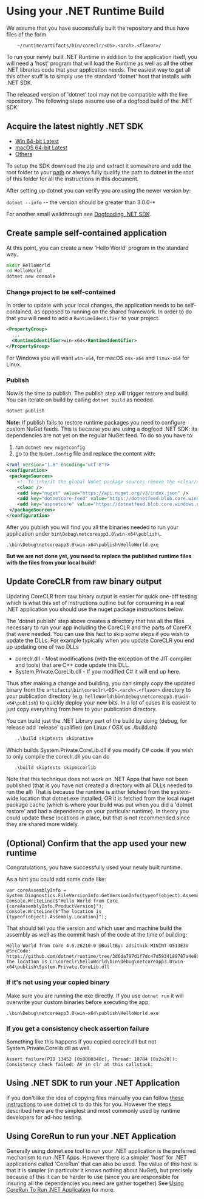 
# Using your .NET Runtime Build

We assume that you have successfully built the repository and thus have files of the form
```
    ~/runtime/artifacts/bin/coreclr/<OS>.<arch>.<flavor>/
```

To run your newly built .NET Runtime in addition to the application itself, you will need
a 'host' program that will load the Runtime as well as all the other .NET libraries
code that your application needs. The easiest way to get all this other stuff is to simply use the
standard 'dotnet' host that installs with .NET SDK.

The released version of 'dotnet' tool may not be compatible with the live repository. The following steps
assume use of a dogfood build of the .NET SDK.

## Acquire the latest nightly .NET SDK

- [Win 64-bit Latest](https://dotnetcli.blob.core.windows.net/dotnet/Sdk/master/dotnet-sdk-latest-win-x64.zip)
- [macOS 64-bit Latest](https://dotnetcli.blob.core.windows.net/dotnet/Sdk/master/dotnet-sdk-latest-osx-x64.tar.gz)
- [Others](https://github.com/dotnet/cli/blob/master/README.md#installers-and-binaries)

To setup the SDK download the zip and extract it somewhere and add the root folder to your [path](../requirements/windows-requirements.md#adding-to-the-default-path-variable)
or always fully qualify the path to dotnet in the root of this folder for all the instructions in this document.

After setting up dotnet you can verify you are using the newer version by:

`dotnet --info` -- the version should be greater than 3.0.0-*

For another small walkthrough see [Dogfooding .NET SDK](https://github.com/dotnet/runtime/blob/master/docs/project/dogfooding.md).

## Create sample self-contained application

At this point, you can create a new 'Hello World' program in the standard way.

```cmd
mkdir HelloWorld
cd HelloWorld
dotnet new console
```

### Change project to be self-contained

In order to update with your local changes, the application needs to be self-contained, as opposed to running on the
shared framework.  In order to do that you will need to add a `RuntimeIdentifier` to your project.

```xml
<PropertyGroup>
  ...
  <RuntimeIdentifier>win-x64</RuntimeIdentifier>
</PropertyGroup>
```
For Windows you will want `win-x64`, for macOS `osx-x64` and `linux-x64` for Linux.

### Publish

Now is the time to publish. The publish step will trigger restore and build. You can iterate on build by calling `dotnet build` as
needed.

```cmd
dotnet publish
```

**Note:** If publish fails to restore runtime packages you need to configure custom NuGet feeds. This is because you are using a dogfood .NET SDK: its dependencies are not yet on the regular NuGet feed. To do so you have to:

1. run `dotnet new nugetconfig`
2. go to the `NuGet.Config` file and replace the content with:

```xml
<?xml version="1.0" encoding="utf-8"?>
<configuration>
 <packageSources>
    <!--To inherit the global NuGet package sources remove the <clear/> line below -->
    <clear />
    <add key="nuget" value="https://api.nuget.org/v3/index.json" />
    <add key="dotnetcore-feed" value="https://dotnetfeed.blob.core.windows.net/dotnet-core/index.json" />
    <add key="aspnetcore" value="https://dotnetfeed.blob.core.windows.net/aspnet-aspnetcore/index.json" />
 </packageSources>
</configuration>
```

After you publish you will find you all the binaries needed to run your application under `bin\Debug\netcoreapp3.0\win-x64\publish\`.

```
.\bin\Debug\netcoreapp3.0\win-x64\publish\HelloWorld.exe
```

**But we are not done yet, you need to replace the published runtime files with the files from your local build!**

## Update CoreCLR from raw binary output

Updating CoreCLR from raw binary output is easier for quick one-off testing which is what this set of instructions
outline but for consuming in a real .NET application you should use the nuget package instructions below.

The 'dotnet publish' step above creates a directory that has all the files necessary to run your app
including the CoreCLR and the parts of CoreFX that were needed. You can use this fact to skip some steps if
you wish to update the DLLs. For example typically when you update CoreCLR you end up updating one of two DLLs

* coreclr.dll - Most modifications (with the exception of the JIT compiler and tools) that are C++ code update
  this DLL.
* System.Private.CoreLib.dll - If you modified C# it will end up here.

Thus after making a change and building, you can simply copy the updated binary from the `artifacts\bin\coreclr\<OS>.<arch>.<flavor>`
directory to your publication directory (e.g. `helloWorld\bin\Debug\netcoreapp3.0\win-x64\publish`) to quickly
deploy your new bits. In a lot of cases it is easiest to just copy everything from here to your publication directory.

You can build just the .NET Library part of the build by doing (debug, for release add 'release' qualifier)
(on Linux / OSX us ./build.sh)
```cmd
    .\build skiptests skipnative
```
Which builds System.Private.CoreLib.dll if you modify C# code. If you wish to only compile the coreclr.dll you can do
 ```cmd
    .\build skiptests skipmscorlib
```
Note that this technique does not work on .NET Apps that have not been published (that is you have not created
a directory with all DLLs needed to run the all)  That is because the runtime is either fetched from the system-wide
location that dotnet.exe installed, OR it is fetched from the local nuget package cache (which is where your
build was put when you did a 'dotnet restore' and had a dependency on your particular runtime).    In theory you
could update these locations in place, but that is not recommended since they are shared more widely.

## (Optional) Confirm that the app used your new runtime

Congratulations, you have successfully used your newly built runtime.

As a hint you could add some code like:
```
var coreAssemblyInfo = System.Diagnostics.FileVersionInfo.GetVersionInfo(typeof(object).Assembly.Location);
Console.WriteLine($"Hello World from Core {coreAssemblyInfo.ProductVersion}");
Console.WriteLine($"The location is {typeof(object).Assembly.Location}");
```

That should tell you the version and which user and machine build the assembly as well as the commit hash of the code
at the time of building:

```
Hello World from Core 4.6.26210.0 @BuiltBy: adsitnik-MININT-O513E3V @SrcCode: https://github.com/dotnet/runtime/tree/3d6da797d1f7dc47d5934189787a4e8006ab3a04
The location is C:\coreclr\helloWorld\bin\Debug\netcoreapp3.0\win-x64\publish\System.Private.CoreLib.dll
```

### If it's not using your copied binary

Make sure you are running the exe directly. If you use `dotnet run` it will overwrite your custom binaries before executing the app:

```
.\bin\Debug\netcoreapp3.0\win-x64\publish\HelloWorld.exe
```

### If you get a consistency check assertion failure

Something like this happens if you copied coreclr.dll but not System.Private.Corelib.dll as well.

```
Assert failure(PID 13452 [0x0000348c], Thread: 10784 [0x2a20]): Consistency check failed: AV in clr at this callstack:
```

## Using .NET SDK to run your .NET Application

If you don't like the idea of copying files manually you can follow [these instructions](../using-dotnet-cli.md) to use dotnet cli to do this for you.
However the steps described here are the simplest and most commonly used by runtime developers for ad-hoc testing.

## Using CoreRun to run your .NET Application

Generally using dotnet.exe tool to run your .NET application is the preferred mechanism to run .NET Apps.
However there is a simpler 'host' for .NET applications called 'CoreRun' that can also be used.   The value
of this host is that it is simpler (in particular it knows nothing about NuGet), but precisely because of this
it can be harder to use (since you are responsible for insuring all the dependencies you need are gather together)
See [Using CoreRun To Run .NET Application](using-corerun.md) for more.
